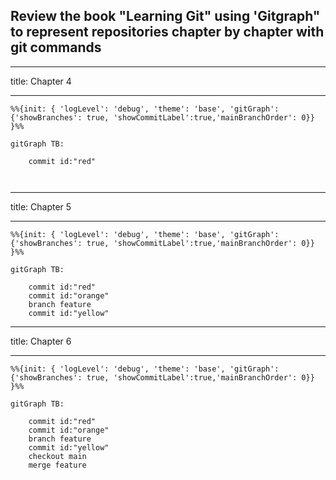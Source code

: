 <!--markdownlint-disable MD041-->
## Review the book "Learning Git" using 'Gitgraph" to represent repositories chapter by chapter with git commands

---

title: Chapter 4

---

```mermaid
%%{init: { 'logLevel': 'debug', 'theme': 'base', 'gitGraph': {'showBranches': true, 'showCommitLabel':true,'mainBranchOrder': 0}} }%%

gitGraph TB:

    commit id:"red"
   
    

```

---

title: Chapter 5

---

```mermaid
%%{init: { 'logLevel': 'debug', 'theme': 'base', 'gitGraph': {'showBranches': true, 'showCommitLabel':true,'mainBranchOrder': 0}} }%%

gitGraph TB:

    commit id:"red"
    commit id:"orange"
    branch feature
    commit id:"yellow"

```

---

title: Chapter 6

---

```mermaid
%%{init: { 'logLevel': 'debug', 'theme': 'base', 'gitGraph': {'showBranches': true, 'showCommitLabel':true,'mainBranchOrder': 0}} }%%

gitGraph TB:

    commit id:"red"
    commit id:"orange"
    branch feature
    commit id:"yellow"
    checkout main
    merge feature



```
